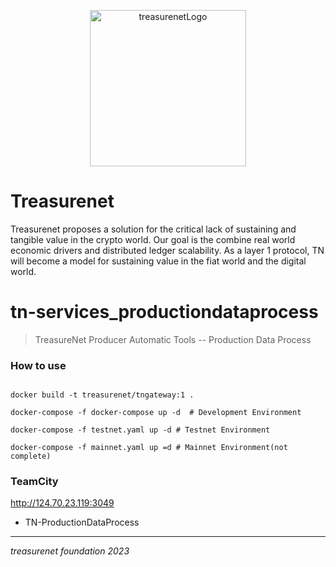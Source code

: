 <p align="center">
  <a href="https://treasurenet.io">
    <img alt="treasurenetLogo" src="https://raw.githubusercontent.com/treasurenetprotocol/docs/feature/1.0.3/static/img/logo_tn_github.png" width="250" />
  </a>
</p>

# Treasurenet

Treasurenet proposes a solution for the critical lack of sustaining and tangible value in the crypto world. Our goal is the combine real world economic drivers and distributed ledger scalability. As a layer 1 protocol, TN will become a model for sustaining value in the fiat world and the digital world.


# tn-services_productiondataprocess

> TreasureNet Producer Automatic Tools -- Production Data Process

### How to use

```shell

docker build -t treasurenet/tngateway:1 .

docker-compose -f docker-compose up -d  # Development Environment

docker-compose -f testnet.yaml up -d # Testnet Environment

docker-compose -f mainnet.yaml up =d # Mainnet Environment(not complete)

```

### TeamCity

http://124.70.23.119:3049

- TN-ProductionDataProcess

-----
_treasurenet foundation 2023_

